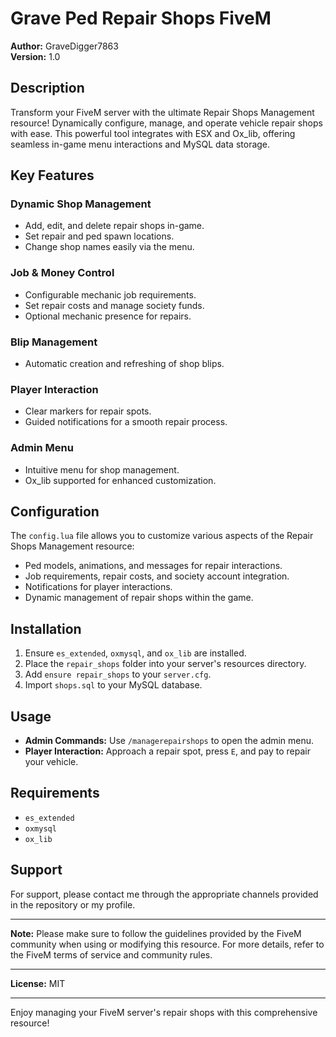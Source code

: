 # Grave Ped Repair Shops FiveM

**Author:** GraveDigger7863  
**Version:** 1.0

## Description

Transform your FiveM server with the ultimate Repair Shops Management resource! Dynamically configure, manage, and operate vehicle repair shops with ease. This powerful tool integrates with ESX and Ox_lib, offering seamless in-game menu interactions and MySQL data storage.

## Key Features

### Dynamic Shop Management
- Add, edit, and delete repair shops in-game.
- Set repair and ped spawn locations.
- Change shop names easily via the menu.

### Job & Money Control
- Configurable mechanic job requirements.
- Set repair costs and manage society funds.
- Optional mechanic presence for repairs.

### Blip Management
- Automatic creation and refreshing of shop blips.

### Player Interaction
- Clear markers for repair spots.
- Guided notifications for a smooth repair process.

### Admin Menu
- Intuitive menu for shop management.
- Ox_lib supported for enhanced customization.

## Configuration

The `config.lua` file allows you to customize various aspects of the Repair Shops Management resource:

- Ped models, animations, and messages for repair interactions.
- Job requirements, repair costs, and society account integration.
- Notifications for player interactions.
- Dynamic management of repair shops within the game.

## Installation

1. Ensure `es_extended`, `oxmysql`, and `ox_lib` are installed.
2. Place the `repair_shops` folder into your server's resources directory.
3. Add `ensure repair_shops` to your `server.cfg`.
4. Import `shops.sql` to your MySQL database.

## Usage

- **Admin Commands:** Use `/managerepairshops` to open the admin menu.
- **Player Interaction:** Approach a repair spot, press `E`, and pay to repair your vehicle.

## Requirements

- `es_extended`
- `oxmysql`
- `ox_lib`

## Support

For support, please contact me through the appropriate channels provided in the repository or my profile.

---

**Note:** Please make sure to follow the guidelines provided by the FiveM community when using or modifying this resource. For more details, refer to the FiveM terms of service and community rules.

---

**License:** MIT

---

Enjoy managing your FiveM server's repair shops with this comprehensive resource!
